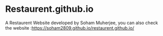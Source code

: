 # Restaurent.github.io
A Restaurent Website developed by Soham Muherjee,
you can also check the website :https://soham2809.github.io/restaurent.github.io/
